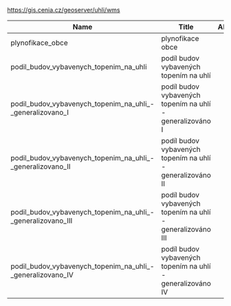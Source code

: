 https://gis.cenia.cz/geoserver/uhli/wms

|Name|Title|Abstract|
|--|--|--|
|plynofikace_obce|plynofikace obce||
|podil_budov_vybavenych_topenim_na_uhli|podíl budov vybavených topením na uhlí||
|podil_budov_vybavenych_topenim_na_uhli_-_generalizovano_I|podíl budov vybavených topením na uhlí - generalizováno I||
|podil_budov_vybavenych_topenim_na_uhli_-_generalizovano_II|podíl budov vybavených topením na uhlí - generalizováno II||
|podil_budov_vybavenych_topenim_na_uhli_-_generalizovano_III|podíl budov vybavených topením na uhlí - generalizováno III||
|podil_budov_vybavenych_topenim_na_uhli_-_generalizovano_IV|podíl budov vybavených topením na uhlí - generalizováno IV||
